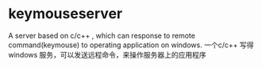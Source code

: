 # keymouseserver
A server based on c/c++ , which can response to remote command(keymouse) to operating application on windows. 一个c/c++ 写得windows 服务，可以发送远程命令，来操作服务器上的应用程序 
